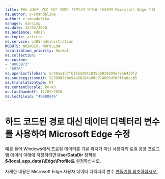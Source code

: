 ```yaml
---
title: 하드 코드된 경로 대신 데이터 디렉터리 변수를 사용하여 Microsoft Edge 수정
ms.author: v-smandalika
author: v-smandalika
manager: dansimp
ms.date: 12/03/2020
ms.audience: Admin
ms.topic: article
ms.service: o365-administration
ROBOTS: NOINDEX, NOFOLLOW
localization_priority: Normal
ms.collection: ''
ms.custom:
- "9003873"
- "6926"
ms.openlocfilehash: 5c40aa1d7f61fbd2842839a5839899af8ab439f2
ms.sourcegitcommit: 523098560e54a50184a99c974809dfbfffadacb5
ms.translationtype: MT
ms.contentlocale: ko-KR
ms.lasthandoff: 12/09/2020
ms.locfileid: "49608846"
---
```

# <a name="modify-microsoft-edge-by-using-data-directory-variables-rather-than-hardcoded-paths"></a>하드 코드된 경로 대신 데이터 디렉터리 변수를 사용하여 Microsoft Edge 수정

예를 들어 Windows에서 프로필 데이터를 기본 위치가 아닌 사용자의 로컬 응용 프로그램 데이터 아래에 저장하려면 **UserDataDir** 정책을 **${local_app_data}\Edge\Profile로** 설정하십시오. 

자세한 내용은 Microsoft Edge 사용자 데이터 디렉터리 변수 [만들기를 참조하십시오.](https://docs.microsoft.com/deployedge/edge-learnmore-create-user-directory-vars)